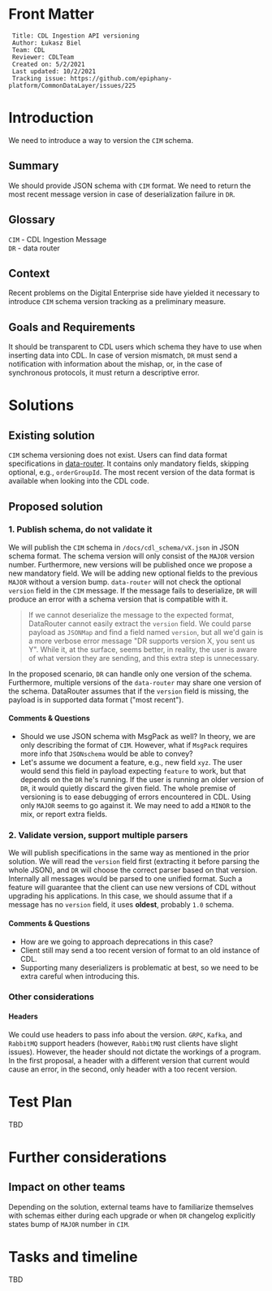 # Front Matter

```
 Title: CDL Ingestion API versioning
 Author: Łukasz Biel
 Team: CDL
 Reviewer: CDLTeam
 Created on: 5/2/2021
 Last updated: 10/2/2021
 Tracking issue: https://github.com/epiphany-platform/CommonDataLayer/issues/225
```

# Introduction

We need to introduce a way to version the `CIM` schema.

## Summary

We should provide JSON schema with `CIM` format.
We need to return the most recent message version in case of deserialization failure in `DR`.

## Glossary

`CIM` - CDL Ingestion Message \
`DR` - data router

## Context

Recent problems on the Digital Enterprise side have yielded it necessary
to introduce `CIM` schema version tracking as a preliminary measure.

## Goals and Requirements

It should be transparent to CDL users which schema they have to use when inserting data into CDL.
In case of version mismatch, `DR` must send a notification with information about the mishap, or,
in the case of synchronous protocols, it must return a descriptive error.

# Solutions

## Existing solution

`CIM` schema versioning does not exist.
Users can find data format specifications in [data-router][data-router-readme].
It contains only mandatory fields, skipping optional, e.g., `orderGroupId`.
The most recent version of the data format is available when looking into the CDL code.

## Proposed solution

### 1. Publish schema, do not validate it

We will publish the `CIM` schema in `/docs/cdl_schema/vX.json` in JSON schema format.
The schema version will only consist of the `MAJOR` version number.
Furthermore, new versions will be published once we propose a new mandatory field.
We will be adding new optional fields to the previous `MAJOR` without a version bump.
`data-router` will not check the optional `version` field in the `CIM` message.
If the message fails to deserialize, `DR` will produce an error with a schema version that is compatible with it.

> If we cannot deserialize the message to the expected format, DataRouter cannot easily extract the `version` field.
We could parse payload as `JSONMap` and find a field named `version`, but all we'd gain is a more verbose error
message "DR supports version X, you sent us Y". While it, at the surface, seems better, in reality,
the user is aware of what version they are sending, and this extra step is unnecessary.

In the proposed scenario, `DR` can handle only one version of the schema.
Furthermore, multiple versions of the `data-router` may share one version of the schema.
DataRouter assumes that if the `version` field is missing, the payload is in supported data format ("most recent").

#### Comments & Questions

* Should we use JSON schema with MsgPack as well? In theory, we are only describing the format of `CIM`.
  However, what if `MsgPack` requires more info that `JSONschema` would be able to convey?
* Let's assume we document a feature, e.g., new field `xyz`.
  The user would send this field in payload expecting `feature` to work, but that depends on the `DR` he's running.
  If the user is running an older version of `DR`, it would quietly discard the given field.
  The whole premise of versioning is to ease debugging of errors encountered in CDL.
  Using only `MAJOR` seems to go against it. We may need to add a `MINOR` to the mix, or report extra fields.

### 2. Validate version, support multiple parsers

We will publish specifications in the same way as mentioned in the prior solution.
We will read the `version` field first (extracting it before parsing the whole JSON), and `DR` will choose the correct parser based on that version.
Internally all messages would be parsed to one unified format.
Such a feature will guarantee that the client can use new versions of CDL without upgrading his applications.
In this case, we should assume that if a message has no `version` field, it uses **oldest**, probably `1.0` schema.

#### Comments & Questions
* How are we going to approach deprecations in this case?
* Client still may send a too recent version of format to an old instance of CDL.
* Supporting many deserializers is problematic at best, so we need to be extra careful when introducing this.

### Other considerations

#### Headers
We could use headers to pass info about the version.
`GRPC`, `Kafka`, and `RabbitMQ` support headers (however, `RabbitMQ` rust clients have slight issues).
However, the header should not dictate the workings of a program. In the first proposal,
a header with a different version that current would cause an error,
in the second, only header with a too recent version.

# Test Plan
TBD

# Further considerations
## Impact on other teams
Depending on the solution, external teams have to familiarize themselves with schemas either
during each upgrade or when `DR` changelog explicitly states bump of `MAJOR` number in `CIM`.

# Tasks and timeline
TBD

[data-router-readme]: ../data_router.md
